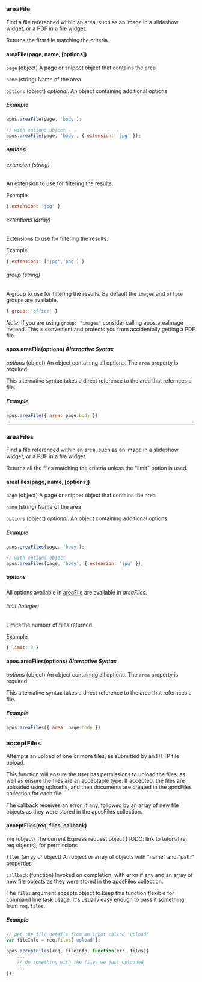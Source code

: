 
### areaFile

Find a file referenced within an area, such as an image in a slideshow widget,
or a PDF in a file widget.

Returns the first file matching the criteria.

#### areaFile(page, name, [options])

`page` (object) A page or snippet object that contains the area

`name` (string) Name of the area

`options` (object) *optional*. An object containing additional options

##### Example

```javascript
apos.areaFile(page, 'body');

// with options object
apos.areaFile(page, 'body', { extension: 'jpg' });
```
##### options

###### extension (string)

An extension to use for filtering the results.

Example

```javascript
{ extension: 'jpg' }
```

###### extentions (array)

Extensions to use for filtering the results.

Example

```javascript
{ extensions: ['jpg','png'] }
```

###### group (string)

A group to use for filtering the results. By default the `images` and `office` groups
are available.

```javascript
{ group: 'office' }
```

*Note:* If you are using `group: "images"` consider calling apos.areaImage instead.
This is convenient and protects you from accidentally getting a PDF file.

#### apos.areaFile(options) *Alternative Syntax*

*options* (object) An object containing all options. The `area` property is required.

This alternative syntax takes a direct reference to the area that refernces a file. 

##### Example

```javascript
apos.areaFile({ area: page.body })
```


* * * 



### areaFiles

Find a file referenced within an area, such as an image in a slideshow widget,
or a PDF in a file widget.

Returns all the files matching the criteria unless the "limit" option is used.

#### areaFiles(page, name, [options])

`page` (object) A page or snippet object that contains the area

`name` (string) Name of the area

`options` (object) *optional*. An object containing additional options

##### Example

```javascript
apos.areaFiles(page, 'body');

// with options object
apos.areaFiles(page, 'body', { extension: 'jpg' });
```
##### options

All options available in [areaFile](#area-file) are available in _areaFiles_.

###### limit (integer)

Limits the number of files returned.

Example

```javascript
{ limit: 3 }
```

#### apos.areaFiles(options) *Alternative Syntax*

*options* (object) An object containing all options. The `area` property is required.

This alternative syntax takes a direct reference to the area that refernces a file. 

##### Example

```javascript
apos.areaFiles({ area: page.body })
```

### acceptFiles

Attempts an upload of one or more files, as submitted by an HTTP file upload. 

This function will ensure the user has permissions to upload the files, as well as ensure the files are an acceptable type. If accepted, the files are uploaded using uploadfs, and then documents are created in the aposFiles collection for each file. 

The callback receives an error, if any, followed by an array of new file objects as they were stored in the aposFiles collection.

#### acceptFiles(req, files, callback)

`req` (object) The current Express request object [TODO: link to tutorial re: req objects], for permissions

`files` (array or object) An object or array of objects with "name" and "path" properties

`callback` (function) Invoked on completion, with error if any and an array of new file objects as they were stored in the aposFiles collection.

The `files` argument accepts object to keep this function flexible for command line task usage. It's usually easy enough to pass it something from `req.files`.

##### Example

```javascript
// get the file details from an input called 'upload'
var fileInfo = req.files['upload'];  

apos.acceptFiles(req, fileInfo, function(err, files){
	...
	// do something with the files we just uploaded
	...
});
```


